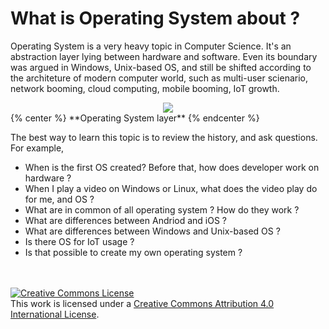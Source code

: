 # What is Operating System about ?

Operating System is a very heavy topic in Computer Science. It's an abstraction layer lying between hardware and software. Even its boundary was argued in Windows, Unix-based OS, and still be shifted according to the architeture of modern computer world, such as multi-user scienario, network booming, cloud computing, mobile booming, IoT growth.

<div style="text-align:center">
<img src="https://upload.wikimedia.org/wikipedia/commons/e/e1/Operating_system_placement.svg">
</div>
{% center %} **Operating System layer** {% endcenter %}

The best way to learn this topic is to review the history, and ask questions. For example,

* When is the first OS created? Before that, how does developer work on hardware ?
* When I play a video on Windows or Linux, what does the video play do for me, and OS ?
* What are in common of all operating system ? How do they work ?
* What are differences between Andriod and iOS ?
* What are differences between Windows and Unix-based OS ?
* Is there OS for IoT usage ?
* Is that possible to create my own operating system ?


<br /><br /><a rel="license" href="http://creativecommons.org/licenses/by/4.0/"><img alt="Creative Commons License" style="border-width:0" src="https://i.creativecommons.org/l/by/4.0/88x31.png" /></a><br />This work is licensed under a <a rel="license" href="http://creativecommons.org/licenses/by/4.0/">Creative Commons Attribution 4.0 International License</a>.
